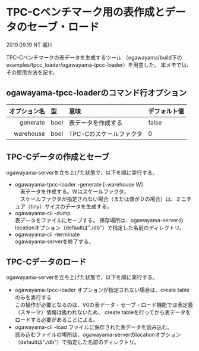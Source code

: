 # TPC-Cベンチマーク用の表作成とデータのセーブ・ロード
2019.09.19 NT 堀川

TPC-Cベンチマークの表データを生成するツール
（ogawayama/build下のexamples/tpcc_loader/ogawayama-tpcc-loader）を用意した。
本メモでは、その使用方法を記す。

## ogawayama-tpcc-loaderのコマンド行オプション
| オプション名 | 型 | 意味 | デフォルト値 | 
|-:|:-|:-|:-|
| generate | bool | 表データを作成する | false |
| warehouse | bool | TPC-Cのスケールファクタ | 0 |

## TPC-Cデータの作成とセーブ
ogawayama-serverを立ち上げた状態で、以下を順に実行する。
* ogawayama-tpcc-loader -generate [-warehouse W]   
　表データを作成する。Wはスケールファクタ。  
　スケールファクタが指定されない場合（または値が０の場合）は、ミニチュア（tiny）サイズのデータを生成する。
* ogawayama-cli -dump  
  表データをファイルにセーブする。
  保存場所は、ogawayama-serverのlocationオプション（defaultは"./db"）で指定した名前のディレクトリ。
* ogawayama-cli -terminate  
  ogawayama-serverを終了する。

## TPC-Cデータのロード
ogawayama-serverを立ち上げた状態で、以下を順に実行する。
* ogawayama-tpcc-loader
  オプションが指定されない場合は、create tableのみを実行する  
  この操作が必要となるのは、V0の表データ・セーブ・ロード機能では表定義（スキーマ）情報は扱われないため、
  create tableを行ってから表データをロードする必要があることによる。
* ogawayama-cli -load
  ファイルに保存された表データを読み込む。  
  読み込むファイルの場所は、ogawayama-serverのlocationオプション（defaultは"./db"）で指定した名前のディレクトリ。